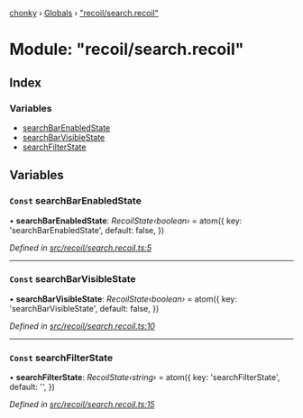 [chonky](../README.md) › [Globals](../globals.md) › ["recoil/search.recoil"](_recoil_search_recoil_.md)

# Module: "recoil/search.recoil"

## Index

### Variables

* [searchBarEnabledState](_recoil_search_recoil_.md#const-searchbarenabledstate)
* [searchBarVisibleState](_recoil_search_recoil_.md#const-searchbarvisiblestate)
* [searchFilterState](_recoil_search_recoil_.md#const-searchfilterstate)

## Variables

### `Const` searchBarEnabledState

• **searchBarEnabledState**: *RecoilState‹boolean›* = atom<boolean>({
    key: 'searchBarEnabledState',
    default: false,
})

*Defined in [src/recoil/search.recoil.ts:5](https://github.com/TimboKZ/Chonky/blob/4792a84/src/recoil/search.recoil.ts#L5)*

___

### `Const` searchBarVisibleState

• **searchBarVisibleState**: *RecoilState‹boolean›* = atom<boolean>({
    key: 'searchBarVisibleState',
    default: false,
})

*Defined in [src/recoil/search.recoil.ts:10](https://github.com/TimboKZ/Chonky/blob/4792a84/src/recoil/search.recoil.ts#L10)*

___

### `Const` searchFilterState

• **searchFilterState**: *RecoilState‹string›* = atom<string>({
    key: 'searchFilterState',
    default: '',
})

*Defined in [src/recoil/search.recoil.ts:15](https://github.com/TimboKZ/Chonky/blob/4792a84/src/recoil/search.recoil.ts#L15)*
